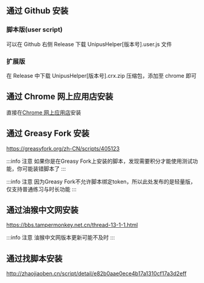 ## 通过 Github 安装

### 脚本版(user script)
可以在 Github 右侧 Release 下载 UnipusHelper[版本号].user.js 文件
### 扩展版
在 Release 中下载 UnipusHelper[版本号].crx.zip 压缩包，添加至 chrome 即可

## 通过 Chrome 网上应用店安装

直接在[Chrome 网上应用店](https://chrome.google.com/webstore/search/unipus%E7%BD%91%E8%AF%BE%E5%8A%A9%E6%89%8B)安装

## 通过 Greasy Fork 安装

https://greasyfork.org/zh-CN/scripts/405123

:::info 注意
如果你是在Greasy Fork上安装的脚本，发现需要积分才能使用测试功能，你可能装错脚本了
:::

:::info 注意
因为Greasy Fork不允许脚本绑定token，所以此处发布的是轻量版，仅支持普通练习与时长功能
:::

## 通过油猴中文网安装

https://bbs.tampermonkey.net.cn/thread-13-1-1.html

:::info 注意
油猴中文网版本更新可能不及时
:::

## 通过找脚本安装

http://zhaojiaoben.cn/script/detail/e82b0aae0ece4b17a1310cf17a3d2eff

